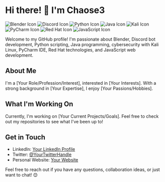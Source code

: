 # Hi there! 👋 I'm Chaose3

![Blender Icon](https://raw.githubusercontent.com/tandpfun/skill-icons/master/Blender.png) ![Discord Icon](https://raw.githubusercontent.com/tandpfun/skill-icons/master/Discord.png) ![Python Icon](https://raw.githubusercontent.com/tandpfun/skill-icons/master/Python.png) ![Java Icon](https://raw.githubusercontent.com/tandpfun/skill-icons/master/Java.png) ![Kali Icon](https://raw.githubusercontent.com/tandpfun/skill-icons/master/Kali.png) ![PyCharm Icon](https://raw.githubusercontent.com/tandpfun/skill-icons/master/PyCharm.png) ![Red Hat Icon](https://raw.githubusercontent.com/tandpfun/skill-icons/master/Redhat.png) ![JavaScript Icon](https://raw.githubusercontent.com/tandpfun/skill-icons/master/JavaScript.png)

Welcome to my GitHub profile! I'm passionate about Blender, Discord bot development, Python scripting, Java programming, cybersecurity with Kali Linux, PyCharm IDE, Red Hat technologies, and JavaScript web development.

## About Me

I'm a [Your Role/Profession/Interest], interested in [Your Interests]. With a strong background in [Your Expertise], I enjoy [Your Passions/Hobbies].

## What I'm Working On

Currently, I'm working on [Your Current Projects/Goals]. Feel free to check out my repositories to see what I've been up to!

## Get in Touch

- LinkedIn: [Your LinkedIn Profile](https://www.linkedin.com/in/your-profile/)
- Twitter: [@YourTwitterHandle](https://twitter.com/your-handle)
- Personal Website: [Your Website](https://www.yourwebsite.com)

Feel free to reach out if you have any questions, collaboration ideas, or just want to chat! 😊
